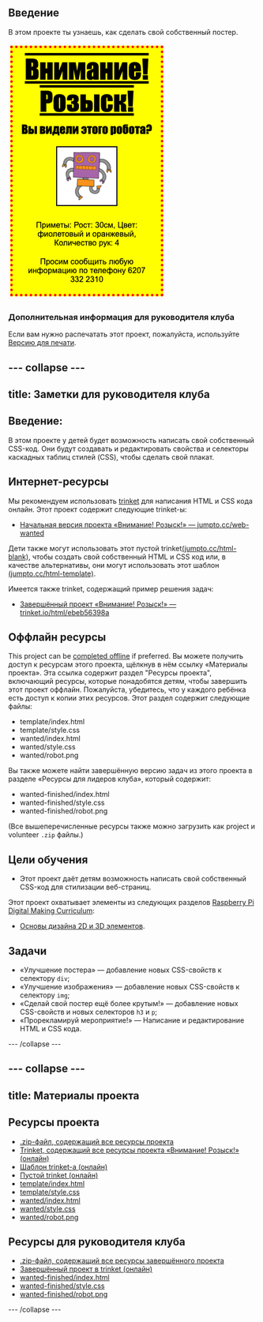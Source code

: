 ## Введение

В этом проекте ты узнаешь, как сделать свой собственный постер.

![скриншот](images/wanted-final.png)

### Дополнительная информация для руководителя клуба

Если вам нужно распечатать этот проект, пожалуйста, используйте [Версию для печати](https://projects.raspberrypi.org/en/projects/wanted/print).

## \--- collapse \---

## title: Заметки для руководителя клуба

## Введение:

В этом проекте у детей будет возможность написать свой собственный CSS-код. Они будут создавать и редактировать свойства и селекторы каскадных таблиц стилей (CSS), чтобы сделать свой плакат.

## Интернет-ресурсы

Мы рекомендуем использовать [trinket](https://trinket.io/) для написания HTML и CSS кода онлайн. Этот проект содержит следующие trinket-ы:

* [Начальная версия проекта «Внимание! Розыск!» — jumpto.cc/web-wanted](http://jumpto.cc/web-wanted)

Дети также могут использовать этот пустой trinket[(jumpto.cc/html-blank)](http://jumpto.cc/html-blank), чтобы создать свой собственный HTML и CSS код или, в качестве альтернативы, они могут использовать этот шаблон [(jumpto.cc/html-template)](http://jumpto.cc/html-template).

Имеется также trinket, содержащий пример решения задач:

* [Завершённый проект «Внимание! Розыск!» — trinket.io/html/ebeb56398a](https://trinket.io/html/ebeb56398a)

## Оффлайн ресурсы

This project can be [completed offline](https://rpf.io/html-offline) if preferred. Вы можете получить доступ к ресурсам этого проекта, щёлкнув в нём ссылку «Материалы проекта». Эта ссылка содержит раздел "Ресурсы проекта", включающий ресурсы, которые понадобятся детям, чтобы завершить этот проект оффлайн. Пожалуйста, убедитесь, что у каждого ребёнка есть доступ к копии этих ресурсов. Этот раздел содержит следующие файлы:

* template/index.html
* template/style.css
* wanted/index.html
* wanted/style.css
* wanted/robot.png

Вы также можете найти завершённую версию задач из этого проекта в разделе «Ресурсы для лидеров клуба», который содержит:

* wanted-finished/index.html
* wanted-finished/style.css
* wanted-finished/robot.png

(Все вышеперечисленные ресурсы также можно загрузить как project и volunteer `.zip` файлы.)

## Цели обучения

* Этот проект даёт детям возможность написать свой собственный CSS-код для стилизации веб-страниц.

Этот проект охватывает элементы из следующих разделов [Raspberry Pi Digital Making Curriculum](http://rpf.io/curriculum):

* [Основы дизайна 2D и 3D элементов](https://www.raspberrypi.org/curriculum/design/creator).

## Задачи

* «Улучшение постера» — добавление новых CSS-свойств к селектору `div`;
* «Улучшение изображения» — добавление новых CSS-свойств к селектору `img`;
* «Сделай свой постер ещё более крутым!» — добавление новых CSS-свойств и новых селекторов `h3` и `p`;
* «Прорекламируй мероприятие!» — Написание и редактирование HTML и CSS кода.

\--- /collapse \---

## \--- collapse \---

## title: Материалы проекта

## Ресурсы проекта

* [.zip-файл, содержащий все ресурсы проекта](https://rpf.io/p/en/wanted-go)
* [Trinket, содержащий все ресурсы проекта «Внимание! Розыск!» (онлайн)](http://jumpto.cc/web-wanted)
* [Шаблон trinket-а (онлайн)](http://jumpto.cc/trinket-template)
* [Пустой trinket (онлайн)](http://jumpto.cc/trinket-blank)
* [template/index.html](resources/template-index.html)
* [template/style.css](resources/template-style.css)
* [wanted/index.html](resources/wanted-index.html)
* [wanted/style.css](resources/wanted-style.css)
* [wanted/robot.png](resources/wanted-robot.png)

## Ресурсы для руководителя клуба

* [.zip-файл, содержащий все ресурсы завершённого проекта](https://rpf.io/p/en/wanted-go)
* [Завершённый проект в trinket (онлайн)](https://trinket.io/html/ebeb56398a)
* [wanted-finished/index.html](resources/wanted-finished-index.html)
* [wanted-finished/style.css](resources/wanted-finished-style.css)
* [wanted-finished/robot.png](resources/twanted-finished-robot.png)

\--- /collapse \---